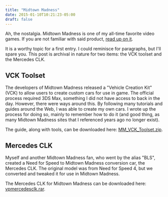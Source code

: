 ```yaml
---
title: "Midtown Madness"
date: 2015-01-10T10:21:23-05:00
draft: false
---
```


Ah, the nostalgia. Midtown Madness is one of my all-time favorite video games. If you are not familiar with said product, [read up on it](http://en.wikipedia.org/wiki/Midtown_Madness).

It is a worthy topic for a first entry. I could reminisce for paragraphs, but I'll spare you. This post is archival in nature for two items: the VCK toolset and the Mercedes CLK.

## VCK Toolset

The developers of Midtown Madness released a "Vehicle Creation Kit" (VCK) to allow users to create custom cars for use in game. The official process required 3DS Max, something I did not have access to back in the day. However, there were ways around this. By following many tutorials and guides around the Web, I was able to create my own cars. I wrote up the process for doing so, mainly to remember how to do it (and good thing, as many Midtown Madness sites that I referenced years ago no longer exist).

The guide, along with tools, can be downloaded here: [MM_VCK_Toolset.zip](http://victorbush.com/downloads/midtown/MM_VCK_Toolset.zip).

## Mercedes CLK

Myself and another Midtown Madness fan, who went by the alias "BLS", created a Need for Speed to Midtown Madness conversion car, the Mercedes CLK. The original model was from Need for Speed 4, but we converted and tweaked it for use in Midtown Madness.

The Mercedes CLK for Midtown Madness can be downloaded here: [vpmercedesclk.rar](http://victorbush.com/downloads/midtown/vpmercedesclk.rar).